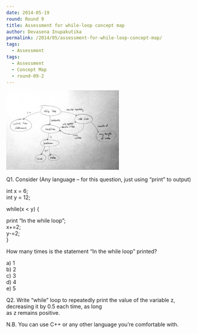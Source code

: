 ```yaml
---
date: 2014-05-19
round: Round 9
title: Assessment for while-loop concept map
author: Devasena Inupakutika
permalink: /2014/05/assessment-for-while-loop-concept-map/
tags:
  - Assessment
tags:
  - Assessment
  - Concept Map
  - round-09-2
---
```

[<img src="/uploads/2014/05/concept_map_while-300x212.jpg" alt="concept_map_while" width="300" height="212" class="alignnone size-medium wp-image-6911" />][1]

Q1. Consider (Any language &#8211; for this question, just using &#8220;print&#8221; to output)

int x = 6;  
int y = 12;

while(x < y) {

print &#8220;In the while loop&#8221;;  
x+=2;  
y-=2;  
}

How many times is the statement &#8220;In the while loop&#8221; printed?

a) 1  
b) 2  
c) 3  
d) 4  
e) 5

Q2. Write &#8220;while&#8221; loop to repeatedly print the value of the variable z, decreasing it by 0.5 each time, as long  
as z remains positive.

N.B. You can use C++ or any other language you&#8217;re comfortable with.

 [1]: /uploads/2014/05/concept_map_while.jpg
